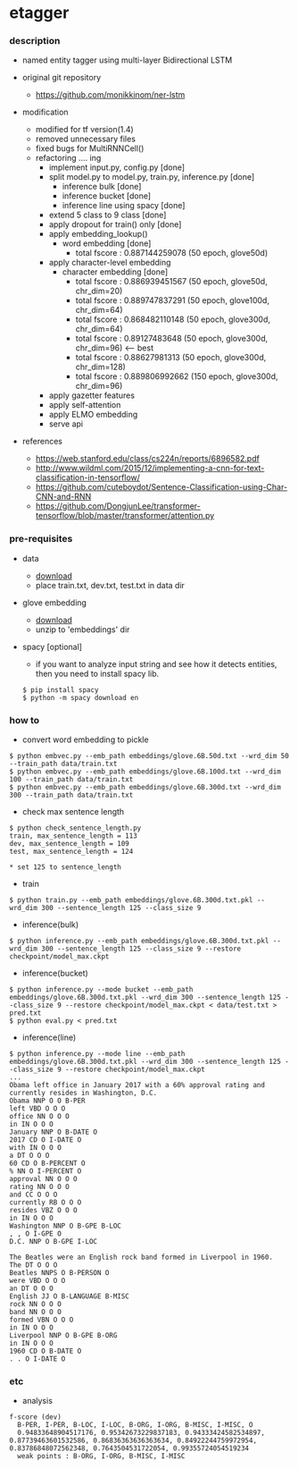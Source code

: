 etagger
====

### description

- named entity tagger using multi-layer Bidirectional LSTM

- original git repository
  - https://github.com/monikkinom/ner-lstm

- modification
  - modified for tf version(1.4)
  - removed unnecessary files
  - fixed bugs for MultiRNNCell()
  - refactoring .... ing
    - implement input.py, config.py [done]
    - split model.py to model.py, train.py, inference.py [done]
      - inference bulk [done]
      - inference bucket [done]
      - inference line using spacy [done]
    - extend 5 class to 9 class [done]
    - apply dropout for train() only [done]
    - apply embedding_lookup()
      - word embedding [done]
        - total fscore : 0.887144259078 (50 epoch, glove50d)
    - apply character-level embedding
      - character embedding [done]
        - total fscore : 0.886939451567 (50 epoch, glove50d, chr_dim=20)
        - total fscore : 0.889747837291 (50 epoch, glove100d, chr_dim=64)
        - total fscore : 0.868482110148 (50 epoch, glove300d, chr_dim=64)
        - total fscore : 0.89127483648  (50 epoch, glove300d, chr_dim=96) <-- best
        - total fscore : 0.88627981313  (50 epoch, glove300d, chr_dim=128)
        - total fscore : 0.889806992662 (150 epoch, glove300d, chr_dim=96)
    - apply gazetter features
    - apply self-attention
    - apply ELMO embedding
    - serve api
- references
  - https://web.stanford.edu/class/cs224n/reports/6896582.pdf
  - http://www.wildml.com/2015/12/implementing-a-cnn-for-text-classification-in-tensorflow/
  - https://github.com/cuteboydot/Sentence-Classification-using-Char-CNN-and-RNN
  - https://github.com/DongjunLee/transformer-tensorflow/blob/master/transformer/attention.py

### pre-requisites

- data
  - [download](https://github.com/mxhofer/Named-Entity-Recognition-BidirectionalLSTM-CNN-CoNLL/tree/master/data) 
  - place train.txt, dev.txt, test.txt in data dir

- glove embedding
  - [download](http://nlp.stanford.edu/data/glove.6B.zip)
  - unzip to 'embeddings' dir

- spacy [optional]
  - if you want to analyze input string and see how it detects entities, then you need to install spacy lib.
  ```
  $ pip install spacy
  $ python -m spacy download en
  ```

### how to 

- convert word embedding to pickle
```
$ python embvec.py --emb_path embeddings/glove.6B.50d.txt --wrd_dim 50 --train_path data/train.txt
$ python embvec.py --emb_path embeddings/glove.6B.100d.txt --wrd_dim 100 --train_path data/train.txt
$ python embvec.py --emb_path embeddings/glove.6B.300d.txt --wrd_dim 300 --train_path data/train.txt
```

- check max sentence length
```
$ python check_sentence_length.py
train, max_sentence_length = 113
dev, max_sentence_length = 109
test, max_sentence_length = 124

* set 125 to sentence_length
```

- train
```
$ python train.py --emb_path embeddings/glove.6B.300d.txt.pkl --wrd_dim 300 --sentence_length 125 --class_size 9
```

- inference(bulk)
```
$ python inference.py --emb_path embeddings/glove.6B.300d.txt.pkl --wrd_dim 300 --sentence_length 125 --class_size 9 --restore checkpoint/model_max.ckpt
```

- inference(bucket)
```
$ python inference.py --mode bucket --emb_path embeddings/glove.6B.300d.txt.pkl --wrd_dim 300 --sentence_length 125 --class_size 9 --restore checkpoint/model_max.ckpt < data/test.txt > pred.txt
$ python eval.py < pred.txt
```

- inference(line)
```
$ python inference.py --mode line --emb_path embeddings/glove.6B.300d.txt.pkl --wrd_dim 300 --sentence_length 125 --class_size 9 --restore checkpoint/model_max.ckpt
...
Obama left office in January 2017 with a 60% approval rating and currently resides in Washington, D.C.
Obama NNP O O B-PER
left VBD O O O
office NN O O O
in IN O O O
January NNP O B-DATE O
2017 CD O I-DATE O
with IN O O O
a DT O O O
60 CD O B-PERCENT O
% NN O I-PERCENT O
approval NN O O O
rating NN O O O
and CC O O O
currently RB O O O
resides VBZ O O O
in IN O O O
Washington NNP O B-GPE B-LOC
, , O I-GPE O
D.C. NNP O B-GPE I-LOC

The Beatles were an English rock band formed in Liverpool in 1960.
The DT O O O
Beatles NNPS O B-PERSON O
were VBD O O O
an DT O O O
English JJ O B-LANGUAGE B-MISC
rock NN O O O
band NN O O O
formed VBN O O O
in IN O O O
Liverpool NNP O B-GPE B-ORG
in IN O O O
1960 CD O B-DATE O
. . O I-DATE O
```

### etc

- analysis
```
f-score (dev)
  B-PER, I-PER, B-LOC, I-LOC, B-ORG, I-ORG, B-MISC, I-MISC, O
  0.94833648904517176, 0.95342673229837183, 0.94333424582534897, 0.87739463601532586, 0.86836363636363634, 0.84922244759972954, 0.83786848072562348, 0.7643504531722054, 0.99355724054519234
  weak points : B-ORG, I-ORG, B-MISC, I-MISC
```
